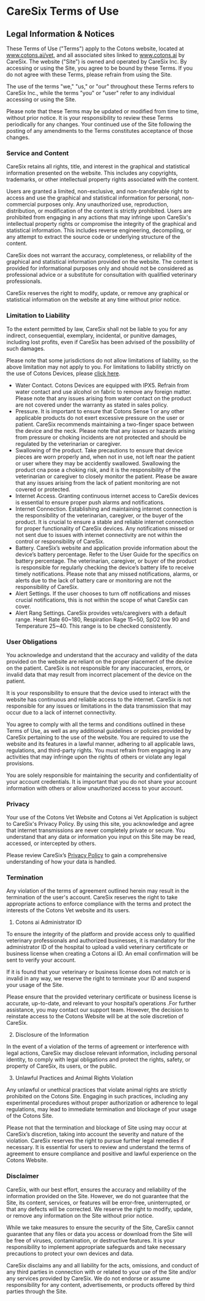 # CareSix Terms of Use

## **Legal Information & Notices**

These Terms of Use ("Terms") apply to the Cotons website, located at www.cotons.ai/vet, and all associated sites linked to www.cotons.ai by CareSix. The website ("Site") is owned and operated by CareSix Inc. By accessing or using the Site, you agree to be bound by these Terms. If you do not agree with these Terms, please refrain from using the Site.
 
The use of the terms "we," "us," or "our" throughout these Terms refers to CareSix Inc., while the terms "you" or "user" refer to any individual accessing or using the Site.
 
Please note that these Terms may be updated or modified from time to time, without prior notice. It is your responsibility to review these Terms periodically for any changes. Your continued use of the Site following the posting of any amendments to the Terms constitutes acceptance of those changes.


### **Service and Content**

CareSix retains all rights, title, and interest in the graphical and statistical information presented on the website. This includes any copyrights, trademarks, or other intellectual property rights associated with the content.
 
Users are granted a limited, non-exclusive, and non-transferable right to access and use the graphical and statistical information for personal, non-commercial purposes only. Any unauthorized use, reproduction, distribution, or modification of the content is strictly prohibited. Users are prohibited from engaging in any actions that may infringe upon CareSix's intellectual property rights or compromise the integrity of the graphical and statistical information. This includes reverse engineering, decompiling, or any attempt to extract the source code or underlying structure of the content.
 
CareSix does not warrant the accuracy, completeness, or reliability of the graphical and statistical information provided on the website. The content is provided for informational purposes only and should not be considered as professional advice or a substitute for consultation with qualified veterinary professionals.
 
CareSix reserves the right to modify, update, or remove any graphical or statistical information on the website at any time without prior notice.



### **Limitation to Liability**

To the extent permitted by law, CareSix shall not be liable to you for any indirect, consequential, exemplary, incidental, or punitive damages, including lost profits, even if CareSix has been advised of the possibility of such damages.


Please note that some jurisdictions do not allow limitations of liability, so the above limitation may not apply to you.
For limitations to liability strictly on the use of Cotons Devices, please [click here](http://www.naver.com).

* Water Contact. Cotons Devices are equipped with IPX5. Refrain from water contact and use alcohol on fabric to remove any foreign matter. Please note that any issues arising from water contact on the product are not covered under the warranty as stated in sales policy. 
* Pressure. It is important to ensure that Cotons Sense 1 or any other applicable products do not exert excessive pressure on the user or patient. CareSix recommends maintaining a two-finger space between the device and the neck. Please note that any issues or hazards arising from pressure or choking incidents are not protected and should be regulated by the veterinarian or caregiver. 
* Swallowing of the product. Take precautions to ensure that device pieces are worn properly and, when not in use, not left near the patient or user where they may be accidently swallowed. Swallowing the product cna pose a choking risk, and it is the responsibility of the veterinarian or caregiver to closely monitor the patient. Please be aware that any issues arising from the lack of patient monitoring are not covered or protected. 
* Internet Access. Granting continuous internet access to CareSix devices is essential to ensure proper push alarms and notifications.
* Internet Connection. Establishing and maintaining internet connection is the responsibility of  the veterinarian, caregiver, or the buyer of the product. It is crucial to ensure a stable and reliable internet connection for proper functionality of CareSix devices. Any notifications missed or not sent due to issues with internet connectivity are not within the control or responsibility of CareSix. 
* Battery. CareSix’s website and application provide information about the device’s battery percentage. Refer to the User Guide for the specifics on battery percentage. The veterinarian, caregiver, or buyer of the product is responsible for regularly checking the device’s battery life to receive timely notifications. Please note that any missed notifications, alarms, or alerts due to the lack of battery care or monitoring are not the responsibility of CareSix. 
* Alert Settings. If the user chooses to turn off notifications and misses crucial notifications, this is not within the scope of what CareSix can cover.
* Alert Rang Settings. CareSix provides vets/caregivers with a default range. Heart Rate 60~180, Respiration Rage 15~50, SpO2 low 90 and Temperature 25~40. This range is to be checked consistently.
 

 ### User Obligations

 You acknowledge and understand that the accuracy and validity of the data provided on the website are reliant on the proper placement of the device on the patient. CareSix is not responsible for any inaccuracies, errors, or invalid data that may result from incorrect placement of the device on the patient.
 
It is your responsibility to ensure that the device used to interact with the website has continuous and reliable access to the internet. CareSix is not responsible for any issues or limitations in the data transmission that may occur due to a lack of internet connectivity.
 
You agree to comply with all the terms and conditions outlined in these Terms of Use, as well as any additional guidelines or policies provided by CareSix pertaining to the use of the website. You are required to use the website and its features in a lawful manner, adhering to all applicable laws, regulations, and third-party rights. You must refrain from engaging in any activities that may infringe upon the rights of others or violate any legal provisions.
 
You are solely responsible for maintaining the security and confidentiality of your account credentials. It is important that you do not share your account information with others or allow unauthorized access to your account.


### Privacy
Your use of the Cotons Vet Website and Cotons ai Vet Application is subject to CareSix's Privacy Policy. By using this site, you acknowledge and agree that internet transmissions are never completely private or secure. You understand that any data or information you input on this Site may be read, accessed, or intercepted by others.
 
Please review CareSix’s [Privacy Policy](https://www.daum.net) to gain a comprehensive understanding of how your data is handled.


### Termination
Any violation of the terms of agreement outlined herein may result in the termination of the user's account. CareSix reserves the right to take appropriate actions to enforce compliance with the terms and protect the interests of the Cotons Vet website and its users.

1. Cotons ai Administrator ID

To ensure the integrity of the platform and provide access only to qualified veterinary professionals and authorized businesses, it is mandatory for the administrator ID of the hospital to upload a valid veterinary certificate or business license when creating a Cotons ai ID. An email confirmation will be sent to verify your account.
 
If it is found that your veterinary or business license does not match or is invalid in any way, we reserve the right to terminate your ID and suspend your usage of the Site.

Please ensure that the provided veterinary certificate or business license is accurate, up-to-date, and relevant to your hospital’s operations .For further assistance, you may contact our support team. However, the decision to reinstate access to the Cotons Website will be at the sole discretion of CareSix.

2. Disclosure of the Information

In the event of a violation of the terms of agreement or interference with legal actions, CareSix may disclose relevant information, including personal identity, to comply with legal obligations and protect the rights, safety, or property of CareSix, its users, or the public.

3. Unlawful Practices and Animal Rights Violation

Any unlawful or unethical practices that violate animal rights are strictly prohibited on the Cotons Site. Engaging in such practices, including any experimental procedures without proper authorization or adherence to legal regulations, may lead to immediate termination and blockage of your usage of the Cotons Site.

Please not that the termination and blockage of Site using may occur at CareSix’s discretion, taking into account the severity and nature of the violation. CareSix reserves the right to pursue further legal remedies if necessary. It is essential for users to review and understand the terms of agreement to ensure compliance and positive and lawful experience on the Cotons Website.


### Disclaimer

CareSix, with our best effort, ensures the accuracy and reliability of the information provided on the Site. However, we do not guarantee that the Site, its content, services, or features will be error-free, uninterrupted, or that any defects will be corrected. We reserve the right to modify, update, or remove any information on the Site without prior notice.
 
While we take measures to ensure the security of the Site, CareSix cannot guarantee that any files or data you access or download from the Site will be free of viruses, contamination, or destructive features. It is your responsibility to implement appropriate safeguards and take necessary precautions to protect your own devices and data.
 
CareSix disclaims any and all liability for the acts, omissions, and conduct of any third parties in connection with or related to your use of the Site and/or any services provided by CareSix. We do not endorse or assume responsibility for any content, advertisements, or products offered by third parties through the Site.


